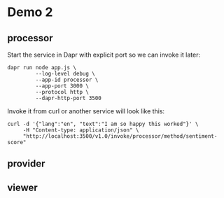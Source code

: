 # Demo 2

## processor

Start the service in Dapr with explicit port so we can invoke it later:

```shell
dapr run node app.js \
         --log-level debug \
         --app-id processor \
         --app-port 3000 \
         --protocol http \
         --dapr-http-port 3500
```

Invoke it from curl or another service will look like this:

```shell
curl -d '{"lang":"en", "text":"I am so happy this worked"}' \
     -H "Content-type: application/json" \
     "http://localhost:3500/v1.0/invoke/processor/method/sentiment-score"
```

## provider

## viewer